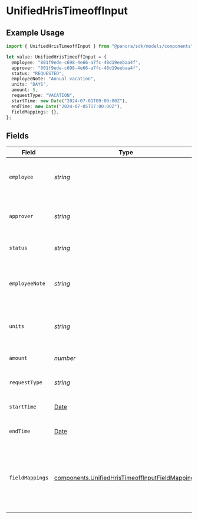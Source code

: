 # UnifiedHrisTimeoffInput

## Example Usage

```typescript
import { UnifiedHrisTimeoffInput } from "@panora/sdk/models/components";

let value: UnifiedHrisTimeoffInput = {
  employee: "801f9ede-c698-4e66-a7fc-48d19eebaa4f",
  approver: "801f9ede-c698-4e66-a7fc-48d19eebaa4f",
  status: "REQUESTED",
  employeeNote: "Annual vacation",
  units: "DAYS",
  amount: 5,
  requestType: "VACATION",
  startTime: new Date("2024-07-01T09:00:00Z"),
  endTime: new Date("2024-07-05T17:00:00Z"),
  fieldMappings: {},
};
```

## Fields

| Field                                                                                                              | Type                                                                                                               | Required                                                                                                           | Description                                                                                                        | Example                                                                                                            |
| ------------------------------------------------------------------------------------------------------------------ | ------------------------------------------------------------------------------------------------------------------ | ------------------------------------------------------------------------------------------------------------------ | ------------------------------------------------------------------------------------------------------------------ | ------------------------------------------------------------------------------------------------------------------ |
| `employee`                                                                                                         | *string*                                                                                                           | :heavy_minus_sign:                                                                                                 | The UUID of the employee taking time off                                                                           | 801f9ede-c698-4e66-a7fc-48d19eebaa4f                                                                               |
| `approver`                                                                                                         | *string*                                                                                                           | :heavy_minus_sign:                                                                                                 | The UUID of the approver for the time off request                                                                  | 801f9ede-c698-4e66-a7fc-48d19eebaa4f                                                                               |
| `status`                                                                                                           | *string*                                                                                                           | :heavy_minus_sign:                                                                                                 | The status of the time off request                                                                                 | REQUESTED                                                                                                          |
| `employeeNote`                                                                                                     | *string*                                                                                                           | :heavy_minus_sign:                                                                                                 | A note from the employee about the time off request                                                                | Annual vacation                                                                                                    |
| `units`                                                                                                            | *string*                                                                                                           | :heavy_minus_sign:                                                                                                 | The units used for the time off (e.g., Days, Hours)                                                                | DAYS                                                                                                               |
| `amount`                                                                                                           | *number*                                                                                                           | :heavy_minus_sign:                                                                                                 | The amount of time off requested                                                                                   | 5                                                                                                                  |
| `requestType`                                                                                                      | *string*                                                                                                           | :heavy_minus_sign:                                                                                                 | The type of time off request                                                                                       | VACATION                                                                                                           |
| `startTime`                                                                                                        | [Date](https://developer.mozilla.org/en-US/docs/Web/JavaScript/Reference/Global_Objects/Date)                      | :heavy_minus_sign:                                                                                                 | The start time of the time off                                                                                     | 2024-07-01T09:00:00Z                                                                                               |
| `endTime`                                                                                                          | [Date](https://developer.mozilla.org/en-US/docs/Web/JavaScript/Reference/Global_Objects/Date)                      | :heavy_minus_sign:                                                                                                 | The end time of the time off                                                                                       | 2024-07-05T17:00:00Z                                                                                               |
| `fieldMappings`                                                                                                    | [components.UnifiedHrisTimeoffInputFieldMappings](../../models/components/unifiedhristimeoffinputfieldmappings.md) | :heavy_minus_sign:                                                                                                 | The custom field mappings of the object between the remote 3rd party & Panora                                      | {<br/>"custom_field_1": "value1",<br/>"custom_field_2": "value2"<br/>}                                             |